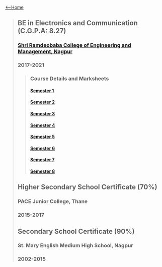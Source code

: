 [<--Home](https://www.adivardhan.tech)

> ##  BE in Electronics and Communication (C.G.P.A: 8.27)
> ### [Shri Ramdeobaba College of Engineering and Management, Nagpur](www.rknec.edu)
> ### 2017-2021
>> ### Course Details and Marksheets
>> #### [Semester 1](/education/marksheets/Semester1.pdf)
>> #### [Semester 2](/education/marksheets/Semester2.pdf)
>> #### [Semester 3](/education/marksheets/Semester3.pdf)
>> #### [Semester 4](/education/marksheets/Semester4.pdf)
>> #### [Semester 5](/education/marksheets/Semester5.pdf)
>> #### [Semester 6](/education/marksheets/Semester6.pdf)
>> #### [Semester 7](/education/marksheets/Semester7.pdf)
>> #### [Semester 8](/education/marksheets/Semester8.pdf)
>
> ## Higher Secondary School Certificate (70%)
> ### PACE Junior College, Thane
> ### 2015-2017
> ## Secondary School Certificate (90%)
> ### St. Mary English Medium High School, Nagpur
> ### 2002-2015



